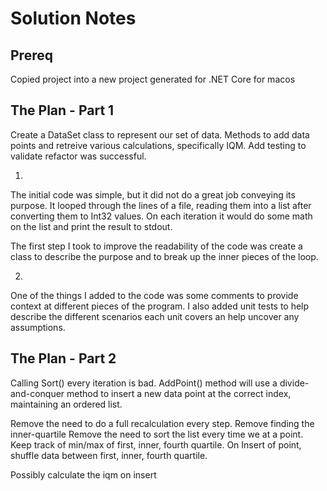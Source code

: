 # Solution Notes

## Prereq
Copied project into a new project generated for .NET Core for macos

## The Plan - Part 1
Create a DataSet class to represent our set of data.
Methods to add data points and retreive various calculations, specifically IQM.
Add testing to validate refactor was successful.

1. 
The initial code was simple, but it did not do a great job conveying its purpose.
It looped through the lines of a file, reading them into a list after converting them to Int32 values. On each iteration it would do some math on the list and print the result to stdout.

The first step I took to improve the readability of the code was create a class to describe the purpose and to break up the inner pieces of the loop. 

2.
One of the things I added to the code was some comments to provide context at different pieces of the
program.
I also added unit tests to help describe the different scenarios each unit covers an help uncover any assumptions.

## The Plan - Part 2
Calling Sort() every iteration is bad.
AddPoint() method will use a divide-and-conquer method to insert a new data point
at the correct index, maintaining an ordered list.

Remove the need to do a full recalculation every step.
Remove finding the inner-quartile
Remove the need to sort the list every time we at a point.
Keep track of min/max of first, inner, fourth quartile.
On Insert of point, shuffle data between first, inner, fourth quartile.

Possibly calculate the iqm on insert